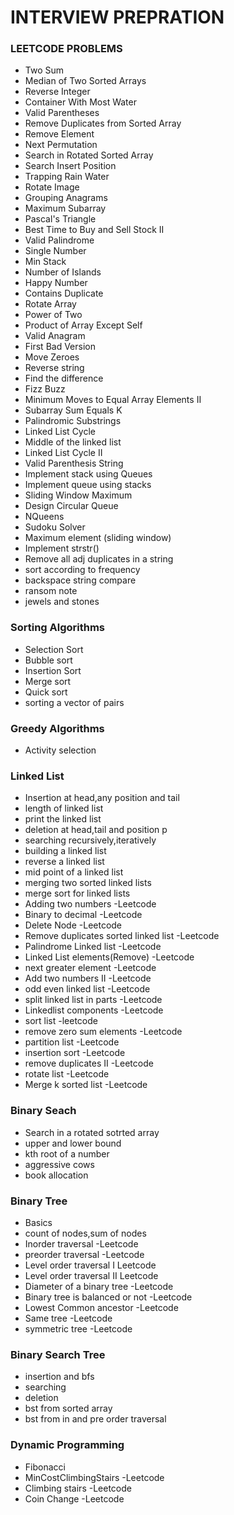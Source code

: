 
# INTERVIEW PREPRATION


### LEETCODE PROBLEMS
  - Two Sum
  - Median of Two Sorted Arrays
  - Reverse Integer
  - Container With Most Water
  - Valid Parentheses
  - Remove Duplicates from Sorted Array
  - Remove Element
  - Next Permutation
  - Search in Rotated Sorted Array
  - Search Insert Position
  - Trapping Rain Water
  - Rotate Image
  - Grouping Anagrams
  - Maximum Subarray
  - Pascal's Triangle
  - Best Time to Buy and Sell Stock II
  - Valid Palindrome
  - Single Number
  - Min Stack
  - Number of Islands
  - Happy Number
  - Contains Duplicate
  - Rotate Array
  - Power of Two
  - Product of Array Except Self
  - Valid Anagram
  - First Bad Version
  - Move Zeroes
  - Reverse string
  - Find the difference
  - Fizz Buzz
  - Minimum Moves to Equal Array Elements II
  - Subarray Sum Equals K
  - Palindromic Substrings
  - Linked List Cycle
  - Middle of the linked list
  - Linked List Cycle II
  - Valid Parenthesis String
  - Implement stack using Queues
  - Implement queue using stacks
  - Sliding Window Maximum
  - Design Circular Queue
  - NQueens
  - Sudoku Solver
  - Maximum element (sliding window)
  - Implement strstr()
  - Remove all adj duplicates in a string
  - sort according to frequency
  - backspace string compare
  - ransom note
  - jewels and stones
  
  
### Sorting Algorithms

  - Selection Sort
  - Bubble sort
  - Insertion Sort
  - Merge sort
  - Quick sort
  - sorting a vector of pairs

### Greedy Algorithms
  - Activity selection

### Linked List
  - Insertion at head,any position and tail
  - length of linked list
  - print the linked list
  - deletion at head,tail and position p
  - searching recursively,iteratively
  - building a linked list
  - reverse a linked list
  - mid point of a linked list
  - merging two sorted linked lists
  - merge sort for linked lists
  - Adding two numbers -Leetcode
  - Binary to decimal -Leetcode
  - Delete Node -Leetcode
  - Remove duplicates sorted linked list -Leetcode
  - Palindrome Linked list -Leetcode
  - Linked List elements(Remove) -Leetcode
  - next greater element -Leetcode
  - Add two numbers II -Leetcode
  - odd even linked list -Leetcode
  - split linked list in parts -Leetcode
  - Linkedlist components -Leetcode
  - sort list -leetcode
  - remove zero sum elements -Leetcode
  - partition list -Leetcode
  - insertion sort -Leetcode
  - remove duplicates II -Leetcode
  - rotate list -Leetcode
  - Merge k sorted list -Leetcode
  

### Binary Seach
  - Search in a rotated sotrted array
  - upper and lower bound
  - kth root of a number
  - aggressive cows 
  - book allocation


### Binary Tree
  - Basics
  - count of nodes,sum of nodes
  - Inorder traversal -Leetcode
  - preorder traversal -Leetcode
  - Level order traversal I Leetcode
  - Level order traversal II Leetcode
  - Diameter of a binary tree -Leetcode
  - Binary tree is balanced or not -Leetcode
  - Lowest Common ancestor -Leetcode
  - Same tree -Leetcode
  - symmetric tree -Leetcode


### Binary Search Tree
  - insertion and bfs
  - searching
  - deletion
  - bst from sorted array
  - bst from in and pre order traversal


### Dynamic Programming
  - Fibonacci
  - MinCostClimbingStairs -Leetcode
  - Climbing stairs -Leetcode
  - Coin Change -Leetcode






